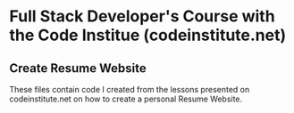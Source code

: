 # Full Stack Developer's Course with the Code Institue (codeinstitute.net)

## Create Resume Website

These files contain code I created from the lessons
presented on codeinstitute.net on how to create a 
personal Resume Website.
